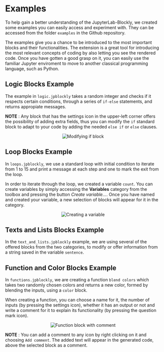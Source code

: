 # Examples

To help gain a better understanding of the JupyterLab-Blockly, we created some examples you can easily access and experiment with. They can be accessed from the folder `examples` in the Github repository.

The examples give you a chance to be introduced to the most important blocks and their functionalities. The extension is a great tool for introducing the most relevant concepts of coding by also letting you see the rendered code. Once you have gotten a good grasp on it, you can easily use the familiar Jupyter enviroment to move to another classical programming language, such as Python.

## Logic Blocks Example

The example in `logic.jpblockly` takes a random integer and checks if it respects certain conditions, through a series of `if-else` statements, and returns appropiate messages.

**NOTE** : Any block that has the settings icon in the upper-left corner offers the possibility of adding extra fields, thus you can modify the `if` standard block to adapt to your code by adding the needed `else if` or `else` clauses.

<p align="center">
  <img src="_static/ifBlock.gif" alt="Modifying if block"/>
</p>

## Loop Blocks Example

In `loops.jpblockly`, we use a standard loop with initial condition to iterate from 1 to 15 and print a message at each step and one to mark the exit from the loop.

In order to iterate through the loop, we created a variable `count`. You can create variables by simply accessing the **Variables** category from the toolbox and pressing the button _Create variable..._. Once you have named and created your variable, a new selection of blocks will appear for it in the category.

<p align="center">
  <img src="_static/creatingVariable.gif" alt="Creating a variable"/>
</p>

## Texts and Lists Blocks Example

In the `text_and_lists.jpblockly` example, we are using several of the offered blocks from the two categories, to modify or offer information from a string saved in the variable `sentence`.

## Function and Color Blocks Example

In `functions.jpblockly`, we are creating a function `blend colors` which takes two randomly chosen colors and returns a new color, formed by blending the inputs, using a `color` block.

When creating a function, you can choose a name for it, the number of inputs (by pressing the settings icon), whether it has an output or not and write a comment for it to explain its functionality (by pressing the question mark icon).

<p align="center">
  <img src="_static/commentBlock.png" alt="Function block with comment"/>
</p>

**NOTE** : You can add a comment to any icon by right clicking on it and choosing `Add comment`. The added text will appear in the generated code, above the selected block as a comment.
